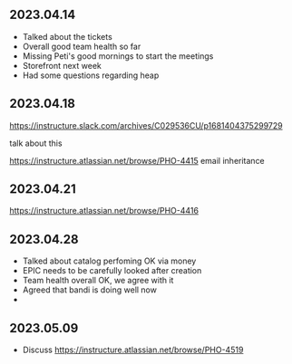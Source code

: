 ## 2023.04.14

- Talked about the tickets
- Overall good team health so far
- Missing Peti's good mornings to start the meetings
- Storefront next week
- Had some questions regarding heap

## 2023.04.18

https://instructure.slack.com/archives/C029536CU/p1681404375299729

talk about this

https://instructure.atlassian.net/browse/PHO-4415 email inheritance


## 2023.04.21

https://instructure.atlassian.net/browse/PHO-4416

## 2023.04.28

- Talked about catalog perfoming OK via money
- EPIC needs to be carefully looked after creation
- Team health overall OK, we agree with it
- Agreed that bandi is doing well now
- 

## 2023.05.09

- Discuss https://instructure.atlassian.net/browse/PHO-4519